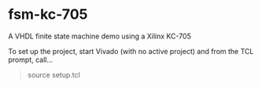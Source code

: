 # fsm-kc-705
A VHDL finite state machine demo using a Xilinx KC-705

To set up the project, start Vivado (with no active project) and from the TCL prompt, call...
> source setup.tcl
